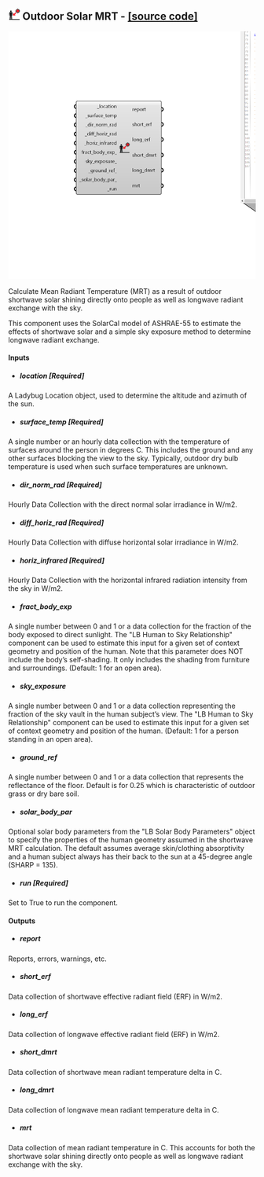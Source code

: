 ## ![](../../images/icons/Outdoor_Solar_MRT.png) Outdoor Solar MRT - [[source code]](https://github.com/ladybug-tools/ladybug-grasshopper/blob/master/ladybug_grasshopper/src//LB%20Outdoor%20Solar%20MRT.py)

![](../../images/components/Outdoor_Solar_MRT.png)

Calculate Mean Radiant Temperature (MRT) as a result of outdoor shortwave
 solar shining directly onto people as well as longwave radiant exchange
 with the sky.
 

This component uses the SolarCal model of ASHRAE-55 to estimate the effects
 of shortwave solar and a simple sky exposure method to determine longwave
 radiant exchange.
 



#### Inputs
* ##### location [Required]
A Ladybug Location object, used to determine the altitude and
 azimuth of the sun. 
* ##### surface_temp [Required]
A single number or an hourly data collection with the temperature
 of surfaces around the person in degrees C. This includes the
 ground and any other surfaces blocking the view to the sky.
 Typically, outdoor dry bulb temperature is used when such surface
 temperatures are unknown. 
* ##### dir_norm_rad [Required]
Hourly Data Collection with the direct normal solar
 irradiance in W/m2. 
* ##### diff_horiz_rad [Required]
Hourly Data Collection with diffuse horizontal solar
 irradiance in W/m2. 
* ##### horiz_infrared [Required]
Hourly Data Collection with the horizontal infrared
 radiation intensity from the sky in W/m2. 
* ##### fract_body_exp 
A single number between 0 and 1 or a data collection for
 the fraction of the body exposed to direct sunlight. The "LB
 Human to Sky Relationship" component can be used to estimate this
 input for a given set of context geometry and position of the
 human. Note that this parameter does NOT include the body’s
 self-shading. It only includes the shading from furniture and
 surroundings. (Default: 1 for an open area). 
* ##### sky_exposure 
A single number between 0 and 1 or a data collection representing
 the fraction of the sky vault in the human subject’s view. The "LB
 Human to Sky Relationship" component can be used to estimate this
 input for a given set of context geometry and position of the
 human. (Default: 1 for a person standing in an open area). 
* ##### ground_ref 
A single number between 0 and 1 or a data collection
 that represents the reflectance of the floor. Default is for 0.25
 which is characteristic of outdoor grass or dry bare soil. 
* ##### solar_body_par 
Optional solar body parameters from the "LB Solar Body Parameters"
 object to specify the properties of the human geometry assumed in the
 shortwave MRT calculation. The default assumes average skin/clothing
 absorptivity and a human subject always has their back to the sun
 at a 45-degree angle (SHARP = 135). 
* ##### run [Required]
Set to True to run the component. 

#### Outputs
* ##### report
Reports, errors, warnings, etc.
* ##### short_erf
Data collection of shortwave effective radiant field (ERF) in W/m2.
* ##### long_erf
Data collection of longwave effective radiant field (ERF) in W/m2.
* ##### short_dmrt
Data collection of shortwave mean radiant temperature delta in C.
* ##### long_dmrt
Data collection of longwave mean radiant temperature delta in C.
* ##### mrt
Data collection of mean radiant temperature in C.  This accounts for
 both the shortwave solar shining directly onto people as well as
 longwave radiant exchange with the sky.